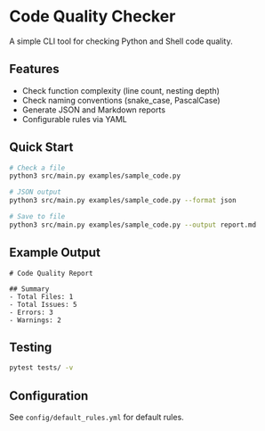 # Code Quality Checker

A simple CLI tool for checking Python and Shell code quality.

## Features

- Check function complexity (line count, nesting depth)
- Check naming conventions (snake_case, PascalCase)
- Generate JSON and Markdown reports
- Configurable rules via YAML

## Quick Start

```bash
# Check a file
python3 src/main.py examples/sample_code.py

# JSON output
python3 src/main.py examples/sample_code.py --format json

# Save to file
python3 src/main.py examples/sample_code.py --output report.md
```

## Example Output

```
# Code Quality Report

## Summary
- Total Files: 1
- Total Issues: 5
- Errors: 3
- Warnings: 2
```

## Testing

```bash
pytest tests/ -v
```

## Configuration

See `config/default_rules.yml` for default rules.
